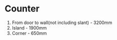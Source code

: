 # Counter
1. From door to wall(not including slant) - 3200mm
2. Island - 1900mm
3. Corner - 650mm


